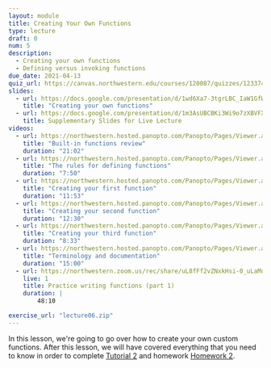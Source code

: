 ```yaml
---
layout: module
title: Creating Your Own Functions
type: lecture
draft: 0
num: 5
description:
  - Creating your own functions
  - Defining versus invoking functions
due_date: 2021-04-13
quiz_url: https://canvas.northwestern.edu/courses/120087/quizzes/123374
slides:
  - url: https://docs.google.com/presentation/d/1wd6Xa7-3tgrLBC_IaW1GfWrvIwx9S5bxW2wpNsuTTIQ/edit?usp=sharing
    title: "Creating your own functions"
  - url: https://docs.google.com/presentation/d/1m3AsUBCBKi3Wi9o7zXBVFXU1OXMYg7-V-Ykp8rS5O8Q/edit?usp=sharing
    title: Supplementary Slides for Live Lecture
videos:
  - url: https://northwestern.hosted.panopto.com/Panopto/Pages/Viewer.aspx?id=b5977462-323e-4ef8-8f01-ac430031a599
    title: "Built-in functions review"
    duration: "21:02"
  - url: https://northwestern.hosted.panopto.com/Panopto/Pages/Viewer.aspx?id=caf95756-c977-4be5-979a-ac43002bd2e6
    title: "The rules for defining functions"
    duration: "7:50"
  - url: https://northwestern.hosted.panopto.com/Panopto/Pages/Viewer.aspx?id=9e8ab45f-b4c8-459d-ac8a-ac43003b97da
    title: "Creating your first function"
    duration: "11:53"
  - url: https://northwestern.hosted.panopto.com/Panopto/Pages/Viewer.aspx?id=263968a6-30b2-41d5-bff4-ac43003f039c
    title: "Creating your second function"
    duration: "12:30"
  - url: https://northwestern.hosted.panopto.com/Panopto/Pages/Viewer.aspx?id=5706868e-c1b1-45bb-9602-ac430042922f
    title: "Creating your third function"
    duration: "8:33"
  - url: https://northwestern.hosted.panopto.com/Panopto/Pages/Viewer.aspx?id=cd19ef35-4be4-4c43-909f-ac4300478ccd
    title: "Terminology and documentation"
    duration: "15:00"
  - url: https://northwestern.zoom.us/rec/share/uL8fFf2vZNxkHsi-0_uLaMduMaWFPVyf1bhgzuSfnHJ3y4nuoPvLEJj69w0k9YRl.iOd2w_UvieqNIxbn?startTime=1601306140000
    live: 1
    title: Practice writing functions (part 1)
    duration: |
        48:10

exercise_url: "lecture06.zip"
---
```


In this lesson, we're going to go over how to create your own custom functions. After this lesson, we will have covered everything that you need to know in order to complete [Tutorial 2](../assignments/tutorial02) and homework [Homework 2](../assignments/tutorial02).